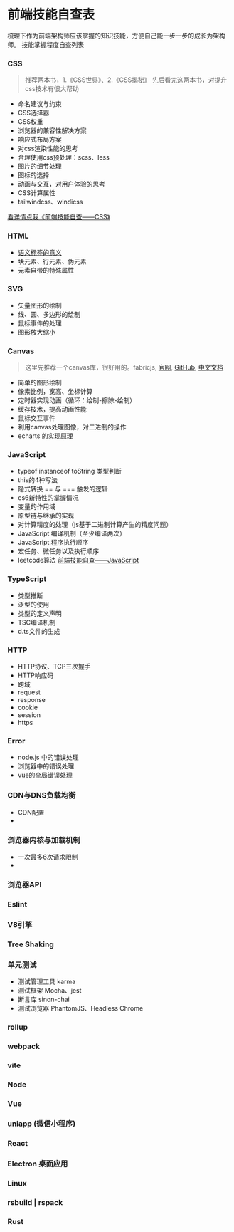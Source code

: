 # 前端技能自查表
梳理下作为前端架构师应该掌握的知识技能，方便自己能一步一步的成长为架构师。
技能掌握程度自查列表

### CSS
> 推荐两本书，1.《CSS世界》、2.《CSS揭秘》 先后看完这两本书，对提升css技术有很大帮助
- 命名建议与约束
- CSS选择器
- CSS权重
- 浏览器的兼容性解决方案
- 响应式布局方案
- 对css渲染性能的思考
- 合理使用css预处理：scss、less
- 图片的细节处理
- 图标的选择
- 动画与交互，对用户体验的思考
- CSS计算属性
- tailwindcss、windicss

[看详情点我《前端技能自查——CSS》](https://blog.csdn.net/kw023781/article/details/105602177)

### HTML
- [语义标签的意义](https://blog.csdn.net/kw023781/article/details/108288604)
- 块元素、行元素、伪元素
- 元素自带的特殊属性

### SVG
- 矢量图形的绘制
- 线、圆、多边形的绘制
- 鼠标事件的处理
- 图形放大缩小
### Canvas
> 这里先推荐一个canvas库，很好用的。fabricjs, [官网](http://fabricjs.com/), [GitHub](https://github.com/fabricjs/fabric.js), [中文文档](https://github.com/Rookie-Birds/Fabric-Tutorial_zh-CN)
- 简单的图形绘制
- 像素比例，宽高、坐标计算
- 定时器实现动画（循环：绘制-擦除-绘制）
- 缓存技术，提高动画性能
- 鼠标交互事件
- 利用canvas处理图像，对二进制的操作
- echarts 的实现原理
### JavaScript
- typeof instanceof toString 类型判断
- this的4种写法
- 隐式转换 == 与 === 触发的逻辑
- es6新特性的掌握情况
- 变量的作用域
- 原型链与继承的实现
- 对计算精度的处理（js基于二进制计算产生的精度问题）
- JavaScript 编译机制（至少编译两次）
- JavaScript 程序执行顺序
- 宏任务、微任务以及执行顺序
- leetcode算法
[前端技能自查——JavaScript](https://blog.csdn.net/kw023781/article/details/116606906)
### TypeScript
- 类型推断
- 泛型的使用
- 类型的定义声明
- TSC编译机制
- d.ts文件的生成
### HTTP
- HTTP协议、TCP三次握手
- HTTP响应码
- 跨域
- request
- response
- cookie
- session
- https

### Error
- node.js 中的错误处理
- 浏览器中的错误处理
- vue的全局错误处理


### CDN与DNS负载均衡
- CDN配置
- 

### 浏览器内核与加载机制
- 一次最多6次请求限制
- 

### 浏览器API

### Eslint

### V8引擎

### Tree Shaking

### 单元测试
- 测试管理工具 karma
- 测试框架 Mocha、jest
- 断言库 sinon-chai
- 测试浏览器 PhantomJS、Headless Chrome
### rollup

### webpack

### vite

### Node
### Vue

### uniapp (微信小程序)

### React

### Electron 桌面应用


### Linux

### rsbuild | rspack

### Rust

